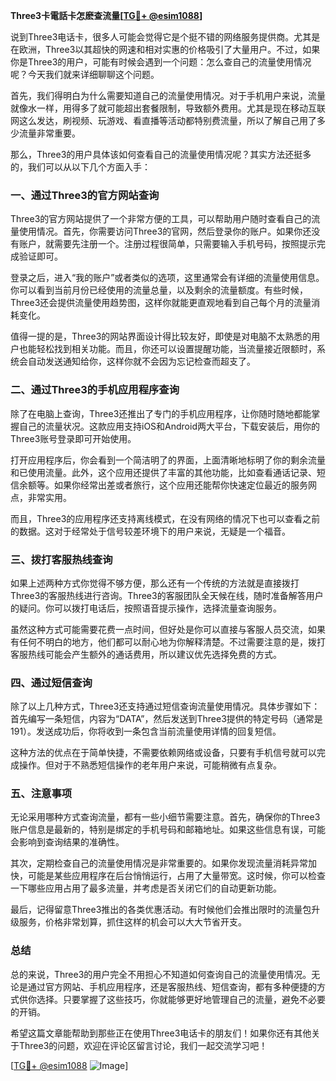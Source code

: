 **Three3卡電話卡怎麽查流量[[TG💪+ @esim1088](https://t.me/s/esim1088)]**

说到Three3电话卡，很多人可能会觉得它是个挺不错的网络服务提供商。尤其是在欧洲，Three3以其超快的网速和相对实惠的价格吸引了大量用户。不过，如果你是Three3的用户，可能有时候会遇到一个问题：怎么查自己的流量使用情况呢？今天我们就来详细聊聊这个问题。

首先，我们得明白为什么需要知道自己的流量使用情况。对于手机用户来说，流量就像水一样，用得多了就可能超出套餐限制，导致额外费用。尤其是现在移动互联网这么发达，刷视频、玩游戏、看直播等活动都特别费流量，所以了解自己用了多少流量非常重要。

那么，Three3的用户具体该如何查看自己的流量使用情况呢？其实方法还挺多的，我们可以从以下几个方面入手：

### 一、通过Three3的官方网站查询

Three3的官方网站提供了一个非常方便的工具，可以帮助用户随时查看自己的流量使用情况。首先，你需要访问Three3的官网，然后登录你的账户。如果你还没有账户，就需要先注册一个。注册过程很简单，只需要输入手机号码，按照提示完成验证即可。

登录之后，进入“我的账户”或者类似的选项，这里通常会有详细的流量使用信息。你可以看到当前月份已经使用的流量总量，以及剩余的流量额度。有些时候，Three3还会提供流量使用趋势图，这样你就能更直观地看到自己每个月的流量消耗变化。

值得一提的是，Three3的网站界面设计得比较友好，即使是对电脑不太熟悉的用户也能轻松找到相关功能。而且，你还可以设置提醒功能，当流量接近限额时，系统会自动发送通知给你，这样你就不会因为忘记检查而超支了。

### 二、通过Three3的手机应用程序查询

除了在电脑上查询，Three3还推出了专门的手机应用程序，让你随时随地都能掌握自己的流量状况。这款应用支持iOS和Android两大平台，下载安装后，用你的Three3账号登录即可开始使用。

打开应用程序后，你会看到一个简洁明了的界面，上面清晰地标明了你的剩余流量和已使用流量。此外，这个应用还提供了丰富的其他功能，比如查看通话记录、短信余额等。如果你经常出差或者旅行，这个应用还能帮你快速定位最近的服务网点，非常实用。

而且，Three3的应用程序还支持离线模式，在没有网络的情况下也可以查看之前的数据。这对于经常处于信号较差环境下的用户来说，无疑是一个福音。

### 三、拨打客服热线查询

如果上述两种方式你觉得不够方便，那么还有一个传统的方法就是直接拨打Three3的客服热线进行咨询。Three3的客服团队全天候在线，随时准备解答用户的疑问。你可以拨打电话后，按照语音提示操作，选择流量查询服务。

虽然这种方式可能需要花费一点时间，但好处是你可以直接与客服人员交流，如果有任何不明白的地方，他们都可以耐心地为你解释清楚。不过需要注意的是，拨打客服热线可能会产生额外的通话费用，所以建议优先选择免费的方式。

### 四、通过短信查询

除了以上几种方式，Three3还支持通过短信查询流量使用情况。具体步骤如下：首先编写一条短信，内容为“DATA”，然后发送到Three3提供的特定号码（通常是191）。发送成功后，你将收到一条包含当前流量使用详情的回复短信。

这种方法的优点在于简单快捷，不需要依赖网络或设备，只要有手机信号就可以完成操作。但对于不熟悉短信操作的老年用户来说，可能稍微有点复杂。

### 五、注意事项

无论采用哪种方式查询流量，都有一些小细节需要注意。首先，确保你的Three3账户信息是最新的，特别是绑定的手机号码和邮箱地址。如果这些信息有误，可能会影响到查询结果的准确性。

其次，定期检查自己的流量使用情况是非常重要的。如果你发现流量消耗异常加快，可能是某些应用程序在后台悄悄运行，占用了大量带宽。这时候，你可以检查一下哪些应用占用了最多流量，并考虑是否关闭它们的自动更新功能。

最后，记得留意Three3推出的各类优惠活动。有时候他们会推出限时的流量包升级服务，价格非常划算，抓住这样的机会可以大大节省开支。

### 总结

总的来说，Three3的用户完全不用担心不知道如何查询自己的流量使用情况。无论是通过官方网站、手机应用程序，还是客服热线、短信查询，都有多种便捷的方式供你选择。只要掌握了这些技巧，你就能够更好地管理自己的流量，避免不必要的开销。

希望这篇文章能帮助到那些正在使用Three3电话卡的朋友们！如果你还有其他关于Three3的问题，欢迎在评论区留言讨论，我们一起交流学习吧！

[[TG💪+ @esim1088](https://t.me/s/esim1088) ![Image](https://i.postimg.cc/4NQfJmqS/Snipaste-2025-05-13-00-14-12.png)]